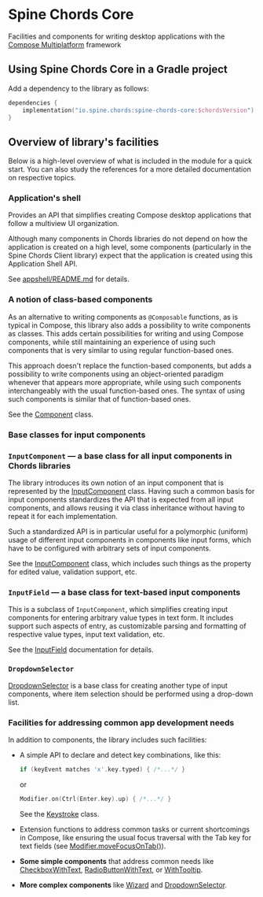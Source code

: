 # Spine Chords Core
Facilities and components for writing desktop applications with 
the [Compose Multiplatform](https://www.jetbrains.com/lp/compose-multiplatform/) framework

## Using Spine Chords Core in a Gradle project

Add a dependency to the library as follows:
```kotlin
dependencies {
    implementation("io.spine.chords:spine-chords-core:$chordsVersion")
}
```

## Overview of library's facilities

Below is a high-level overview of what is included in the module for 
a quick start. You can also study the references for a more detailed
documentation on respective topics.

### Application's shell

Provides an API that simplifies creating Compose desktop applications that
follow a multiview UI organization.

Although many components in Chords libraries do not depend on how
the application is created on a high level, some components (particularly in
the Spine Chords Client library) expect that the application is created using
this Application Shell API.

See [appshell/README.md](src/main/kotlin/io/spine/chords/core/appshell/README.md)
for details.

### A notion of class-based components 

As an alternative to writing components as `@Composable` functions, as is
typical in Compose, this library also adds a possibility to write components
as classes. This adds certain possibilities for writing and using Compose 
components, while still maintaining an experience of using such components
that is very similar to using regular function-based ones.

This approach doesn't replace the function-based components, but adds
a possibility to write components using an object-oriented paradigm whenever
that appears more appropriate, while using such components interchangeably
with the usual function-based ones. The syntax of using such components is
similar that of function-based ones.
 
See the 
[Component](src/main/kotlin/io/spine/chords/core/Component.kt) class.

### Base classes for input components

### `InputComponent` — a base class for all input components in Chords libraries

The library introduces its own notion of an input component that is represented
by the [InputComponent](src/main/kotlin/io/spine/chords/core/InputComponent.kt)
class. Having such a common basis for input components standardizes the API
that is expected from all input components, and allows reusing it via
class inheritance without having to repeat it for each implementation.

Such a standardized API is in particular useful for a polymorphic (uniform)
usage of different input components in components like input forms, which have
to be configured with arbitrary sets of input components.

See the [InputComponent](src/main/kotlin/io/spine/chords/core/InputComponent.kt)
class, which includes such things as the property for edited value, validation
support, etc.

### `InputField` — a base class for text-based input components

This is a subclass of `InputComponent`, which simplifies creating input
components for entering arbitrary value types in text form. It includes support
such aspects of entry, as customizable parsing and formatting of respective
value types, input text validation, etc.

See the [InputField](src/main/kotlin/io/spine/chords/core/InputField.kt)
documentation for details.

### `DropdownSelector`

[DropdownSelector](src/main/kotlin/io/spine/chords/core/DropdownSelector.kt) is
a base class for creating another type of input components, where item selection
should be performed using a drop-down list.

### Facilities for addressing common app development needs

In addition to components, the library includes such facilities:

- A simple API to declare and detect key combinations, like this:
  ```kotlin
  if (keyEvent matches 'x'.key.typed) { /*...*/ }
  ```
  or
  ```kotlin
  Modifier.on(Ctrl(Enter.key).up) { /*...*/ }
  ```
  See the [Keystroke](src/main/kotlin/io/spine/chords/core/keyboard/Keystroke.kt)
  class.

- Extension functions to address common tasks or current shortcomings in
  Compose, like ensuring the usual focus traversal with the Tab key for text
  fields (see [Modifier.moveFocusOnTab()](src/main/kotlin/io/spine/chords/core/primitive/TextFieldExts.kt)).

- **Some simple components** that address common needs like
  [CheckboxWithText](src/main/kotlin/io/spine/chords/primitive/CheckboxWithText.kt),
  [RadioButtonWithText](src/main/kotlin/io/spine/chords/primitive/RadioButtonWithText.kt),
  or [WithTooltip](src/main/kotlin/io/spine/chords/layout/WithTooltip.kt).

- **More complex components** like
    [Wizard](src/main/kotlin/io/spine/chords/layout/Wizard.kt) and 
    [DropdownSelector](src/main/kotlin/io/spine/chords/DropdownSelector.kt). 
